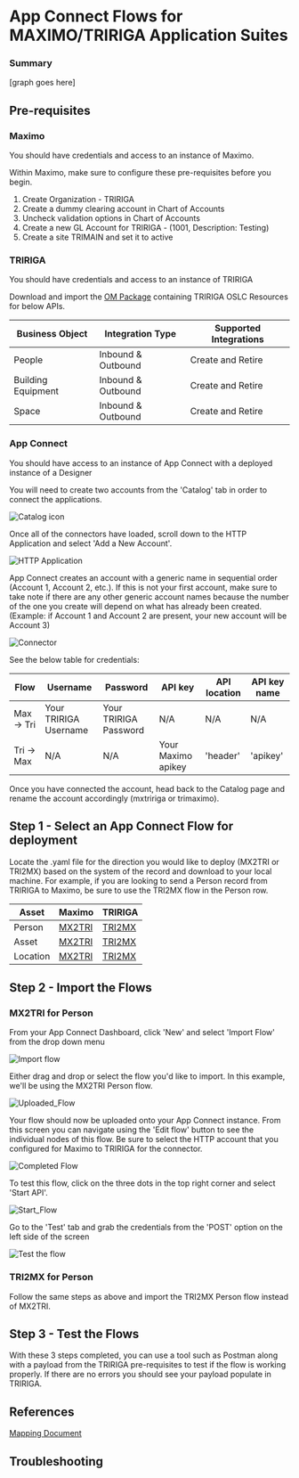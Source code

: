 # App Connect Flows for MAXIMO/TRIRIGA Application Suites

### Summary

[graph goes here]

## Pre-requisites

### Maximo

You should have credentials and access to an instance of Maximo.

Within Maximo, make sure to configure these pre-requisites before you begin.

1. Create Organization - TRIRIGA
2. Create a dummy clearing account in Chart of Accounts
3. Uncheck validation options in Chart of Accounts
4. Create a new GL Account for TRIRIGA - (1001, Description: Testing)
5. Create a site TRIMAIN and set it to active

### TRIRIGA

You should have credentials and access to an instance of TRIRIGA

Download and import the [OM Package](/docs/APIConnector_v0.4.zip) containing TRIRIGA OSLC Resources for below APIs.

Business Object | Integration Type | Supported Integrations
---|---|---
People | Inbound & Outbound | Create and Retire
Building Equipment | Inbound & Outbound | Create and Retire
Space | Inbound & Outbound | Create and Retire

### App Connect

You should have access to an instance of App Connect with a deployed instance of a Designer

You will need to create two accounts from the 'Catalog' tab in order to connect the applications.

![Catalog icon](/Pics/Catalog.png)

Once all of the connectors have loaded, scroll down to the HTTP Application and select 'Add a New Account'.

![HTTP Application](/Pics/Connector-1.png)

App Connect creates an account with a generic name in sequential order (Account 1, Account 2, etc.). If this is not your first account, make sure to take note if there are any other generic account names because the number of the one you create will depend on what has already been created. (Example: if Account 1 and Account 2 are present, your new account will be Account 3)

![Connector](/Pics/Connector.png)

See the below table for credentials:

Flow | Username | Password | API key | API location | API key name
---|---|---|---|---|---
Max -> Tri | Your TRIRIGA Username | Your TRIRIGA Password | N/A | N/A | N/A
Tri -> Max | N/A | N/A | Your Maximo apikey | 'header' | 'apikey' 

Once you have connected the account, head back to the Catalog page and rename the account accordingly (mxtririga or trimaximo).


## Step 1 - Select an App Connect Flow for deployment

Locate the .yaml file for the direction you would like to deploy (MX2TRI or TRI2MX) based on the system of the record and download to your local machine. For example, if you are looking to send a Person record from TRIRIGA to Maximo, be sure to use the TRI2MX flow in the Person row.

Asset | Maximo | TRIRIGA
---|---|---
Person | [MX2TRI](/docs/MAX2Tririga/PLUSTMXPerson2TRI.yaml) | [TRI2MX](/docs/TRI2Maximo/PLUSTTRIPerson2MX.yaml)
Asset | [MX2TRI](/docs/MAX2Tririga/PLUSTMXAsset2TRI.yaml) | [TRI2MX](/docs/TRI2Maximo/PLUSTTRIAsset2MX.yaml)
Location | [MX2TRI](/docs/MAX2Tririga/PLUSTMXLocation2TRI.yaml) | [TRI2MX](/docs/TRI2Maximo/PLUSTTRISpace2MX.yaml)


## Step 2 - Import the Flows

### MX2TRI for Person

From your App Connect Dashboard, click 'New' and select 'Import Flow' from the drop down menu

![Import flow](/Pics/Import.png)

Either drag and drop or select the flow you'd like to import. In this example, we'll be using the MX2TRI Person flow.

![Uploaded_Flow](/Pics/Uploaded_Flow.png)

Your flow should now be uploaded onto your App Connect instance. From this screen you can navigate using the 'Edit flow' button to see the individual nodes of this flow. Be sure to select the HTTP account that you configured for Maximo to TRIRIGA for the connector. 

![Completed Flow](/Pics/Completed_Flow.png)

To test this flow, click on the three dots in the top right corner and select 'Start API'.

![Start_Flow](/Pics/Start_API.png)

Go to the 'Test' tab and grab the credentials from the 'POST' option on the left side of the screen

![Test the flow](/Pics/Test_Flow.png)


### TRI2MX for Person

Follow the same steps as above and import the TRI2MX Person flow instead of MX2TRI.

## Step 3 - Test the Flows

With these 3 steps completed, you can use a tool such as Postman along with a payload from the TRIRIGA pre-requisites to test if the flow is working properly. If there are no errors you should see your payload populate in TRIRIGA.

## References
[Mapping Document](/docs/TRIRIGA_Maximo_Field_Mapping-Final.xlsx)

## Troubleshooting


